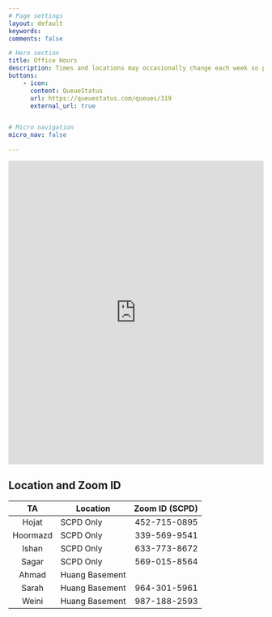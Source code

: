 ```yaml
---
# Page settings
layout: default
keywords:
comments: false

# Hero section
title: Office Hours
description: Times and locations may occasionally change each week so please check this page often. You will need to create an account on QueueStatus. When you wish to join the queue, click on the "Sign Up" button in the CS230-Winter Queue page. Be sure to properly enter all information needed in the menu when you sign up. This will enable the CAs to properly contact you. Also check "Announcements" and "chat" boxes reguarly for messages from CAs.
buttons:
    - icon: 
      content: QueueStatus
      url: https://queuestatus.com/queues/319
      external_url: true


# Micro navigation
micro_nav: false

---
```


<div>
    <iframe src="https://calendar.google.com/calendar/embed?src=057nfq8g0iillre9qe3u870v8o%40group.calendar.google.com&ctz=America%2FLos_Angeles" style=" border-width:0 " width="100%" height="600" frameborder="0" scrolling="no"></iframe>
</div>


## Location and Zoom ID

|    TA     |   Location     | Zoom ID (SCPD) |
|:---------:|----------------|---------------:|
| Hojat  	| SCPD Only 	 | 452-715-0895 |
| Hoormazd  | SCPD Only 	 | 339-569-9541 |
| Ishan	    | SCPD Only 	 | 633-773-8672 |
| Sagar     | SCPD Only      | 569-015-8564 |
| Ahmad     | Huang Basement |              |
| Sarah     | Huang Basement | 964-301-5961 |
| Weini     | Huang Basement | 987-188-2593 |

